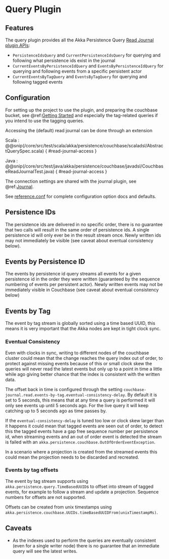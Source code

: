 # Query Plugin

## Features

The query plugin provides all the Akka Persistence Query [Read Journal plugin APIs](https://doc.akka.io/docs/akka/current/persistence-query.html#readjournal-plugin-api):

 * `PersistenceIdsQuery` and `CurrentPersistenceIdsQuery` for querying and following what persistence ids exist in the journal
 * `CurrentEventsByPersistenceIdQuery` and `EventsByPersistenceIdQuery` for querying and following events from a specific persistent actor  
 * `CurrentEventsByTagQuery` and `EventsByTagQuery` for querying and following tagged events

## Configuration

For setting up the project to use the plugin, and preparing the couchbase bucket, see @ref:[Getting Started](getting-started.md)
and especially the tag-related queries if you intend to use the tagging queries.

Accessing the (default) read journal can be done through an extension

Scala
:  @@snip(/core/src/test/scala/akka/persistence/couchbase/scaladsl/AbstractQuerySpec.scala) { #read-journal-access }  

Java
:  @@snip(/core/src/test/java/akka/persistence/couchbase/javadsl/CouchbaseReadJournalTest.java) { #read-journal-access }

The connection settings are shared with the journal plugin, see @ref:[Journal](journal.md). 
 
See [reference.conf](https://github.com/akka/akka-persistence-couchbase/blob/master/core/src/main/resources/reference.conf) 
for complete configuration option docs and defaults.

## Persistence IDs

The persistence ids are delivered in no specific order, there is no guarantee that two calls will result in the same
order of persistence ids. A single persistence id will only ever be in the result stream once. Newly written ids may
not immediately be visible (see caveat about eventual consistency below). 

## Events by Persistence ID

The events by persistence id query streams all events for a given persistence id in the order they were written 
(guaranteed by the sequence numbering of events per persistent actor). 
Newly written events may not be immediately visible in Couchbase (see caveat about eventual consistency below)

## Events by Tag 

The event by tag stream is globally sorted using a time based UUID, this means it is very important that the Akka
nodes are kept in tight clock sync. 

### Eventual Consistency
Even with clocks in sync, writing to different nodes of the couchbase cluster
could mean that the change reaches the query index out of order, to protect against missing events because of this
or small clock skew the queries will never read the latest events but only up to a point in time a little while ago
giving better chance that the index is consistent with the written data.

The offset back in time is configured through the setting `couchbase-journal.read.events-by-tag.eventual-consistency-delay`.
By default it is set to 5 seconds, this means that at any time a query is performed it will only see events up until
5 seconds ago. For the live query it will keep catching up to 5 seconds ago as time passes by. 

If the `eventual-consistency-delay` is tuned too low or clock skew larger than it happens it could mean that tagged 
events are seen out of order, to detect this the tagged events have a gap free sequence number per persistence id, 
when streaming events and an out of order event is detected the stream is failed with an `akka.persistence.couchbase.OutOfOrderEventException`.

In a scenario where a projection is created from the streamed events this could mean the projection needs to be discarded
and recreated.

### Events by tag offsets

The event by tag stream supports using `akka.persistence.query.TimeBasedUUID`s to offset into stream of tagged events,
for example to follow a stream and update a projection. Sequence numbers for offsets are not supported.

Offsets can be created from unix timestamps using `akka.persistence.couchbase.UUIDs.timeBasedUUIDFrom(unixTimestampMs)`.

## Caveats

 * As the indexes used to perform the queries are eventually consistent (even for a single writer node) there 
   is no guarantee that an immediate query will see the latest writes.
